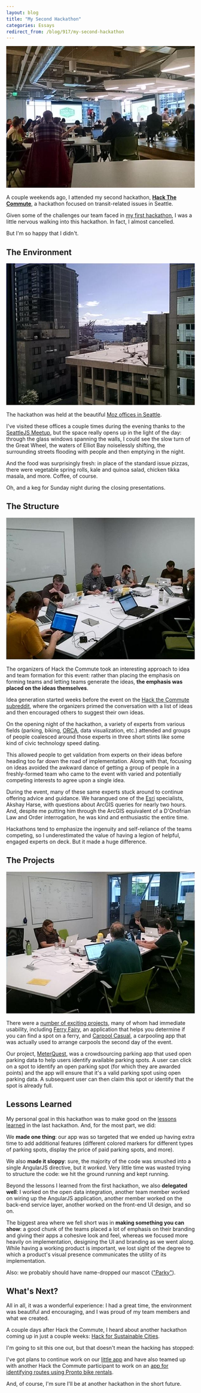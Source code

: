 ```yaml
---
layout: blog
title: "My Second Hackathon"
categories: Essays
redirect_from: /blog/917/my-second-hackathon
---
```


![Opening night presentations](/blog/images/CAlbK_XUMAApGfY.jpg)

A couple weekends ago, I attended my second hackathon, **[Hack The Commute](http://hackthecommute.seattle.gov/)**, a hackathon focused on transit-related issues in Seattle.

Given some of the challenges our team faced in [my first hackathon](h/blog/745/my-first-hackathon/), I was a little nervous walking into this hackathon. In fact, I almost cancelled.

But I'm so happy that I didn't.

## The Environment

![Outside the Moz offices](/blog/images/CAp_w-1UMAAc0w0.jpg)

The hackathon was held at the beautiful [Moz offices in Seattle](http://moz.com/about/seattle).

I've visited these offices a couple times during the evening thanks to the [SeattleJS Meetup](http://www.meetup.com/seattlejs/), but the space really opens up in the light of the day: through the glass windows spanning the walls, I could see the slow turn of the Great Wheel, the waters of Elliot Bay noiselessly shifting, the surrounding streets flooding with people and then emptying in the night.

And the food was surprisingly fresh: in place of the standard issue pizzas, there were vegetable spring rolls, kale and quinoa salad, chicken tikka masala, and more. Coffee, of course.

Oh, and a keg for Sunday night during the closing presentations.

## The Structure

![Hack the Commute team working](/blog/images/CApLjf3UsAAqQw4.jpg)

The organizers of Hack the Commute took an interesting approach to idea and team formation for this event: rather than placing the emphasis on forming teams and letting teams generate the ideas, **the emphasis was placed on the ideas themselves**.

Idea generation started weeks before the event on the [Hack the Commute subreddit](http://www.reddit.com/r/hackthecommute), where the organizers primed the conversation with a list of ideas and then encouraged others to suggest their own ideas.

On the opening night of the hackathon, a variety of experts from various fields (parking, biking, [ORCA](https://www.orcacard.com/), data visualization, etc.) attended and groups of people coalesced around those experts in three short stints like some kind of civic technology speed dating.

This allowed people to get validation from experts on their ideas before heading too far down the road of implementation. Along with that, focusing on ideas avoided the awkward dance of getting a group of people in a freshly-formed team who came to the event with varied and potentially competing interests to agree upon a single idea.

During the event, many of these same experts stuck around to continue offering advice and guidance. We harangued one of the [Esri](http://www.esri.com/) specialists, Akshay Harse, with questions about ArcGIS queries for nearly two hours. And, despite me putting him through the ArcGIS equivalent of a D'Onofrian Law and Order interrogation, he was kind and enthusiastic the entire time.

Hackathons tend to emphasize the ingenuity and self-reliance of the teams competing, so I underestimated the value of having a legion of helpful, engaged experts on deck. But it made a huge difference.

## The Projects

![Hack the Commute team working](/blog/images/CAvS8Y3UMAAFEmL.jpg)

There were a [number of exciting projects](http://hackthecommute.seattle.gov/2015/03/25/hack-the-commute-recap/), many of whom had immediate usability, including [Ferry Fairy](https://github.com/FerryTime/HackTheCommute), an application that helps you determine if you can find a spot on a ferry, and [Carpool Casual](https://github.com/PaulYoum/Carpool-Casual), a carpooling app that was actually used to arrange carpools the second day of the event.

Our project, [MeterQuest](https://github.com/cromero/parkapp), was a crowdsourcing parking app that used open parking data to help users identify available parking spots. A user can click on a spot to identify an open parking spot (for which they are awarded points) and the app will ensure that it's a valid parking spot using open parking data. A subsequent user can then claim this spot or identify that the spot is already full.

## Lessons Learned

My personal goal in this hackathon was to make good on the [lessons learned](https://www.loganfranken.com/blog/745/my-first-hackathon/) in the last hackathon. And, for the most part, we did:

We **made one thing**: our app was so targeted that we ended up having extra time to add additional features (different colored markers for different types of parking spots, display the price of paid parking spots, and more).

We also **made it sloppy**: sure, the majority of the code was smushed into a single AngularJS directive, but it _worked_. Very little time was wasted trying to structure the code: we hit the ground running and kept running.

Beyond the lessons I learned from the first hackathon, we also **delegated well**: I worked on the open data integration, another team member worked on wiring up the AngularJS application, another member worked on the back-end service layer, another worked on the front-end UI design, and so on.

The biggest area where we fell short was in **making something you can show**: a good chunk of the teams placed a lot of emphasis on their branding and giving their apps a cohesive look and feel, whereas we focused more heavily on implementation, designing the UI and branding as we went along. While having a working product is important, we lost sight of the degree to which a product's visual presence communicates the utility of its implementation.

Also: we probably should have name-dropped our mascot (["Parky"](https://github.com/cromero/parkapp/commit/dd32edc09851a0c119d1e8bb2f503ec1c32a9031)).

## What's Next?

All in all, it was a wonderful experience: I had a great time, the environment was beautiful and encouraging, and I was proud of my team members and what we created.

A couple days after Hack the Commute, I heard about another hackathon coming up in just a couple weeks: [Hack for Sustainable Cities](http://www.meetup.com/Code-for-Seattle/events/221372032/).

I'm going to sit this one out, but that doesn't mean the hacking has stopped:

I've got plans to continue work on our [little app](https://github.com/cromero/parkapp) and have also teamed up with another Hack the Commute participant to work on an [app for identifying routes using Pronto bike rentals](https://github.com/muldrewd/crowdsourcing-pronto-routes).

And, of course, I'm sure I'll be at another hackathon in the short future.
